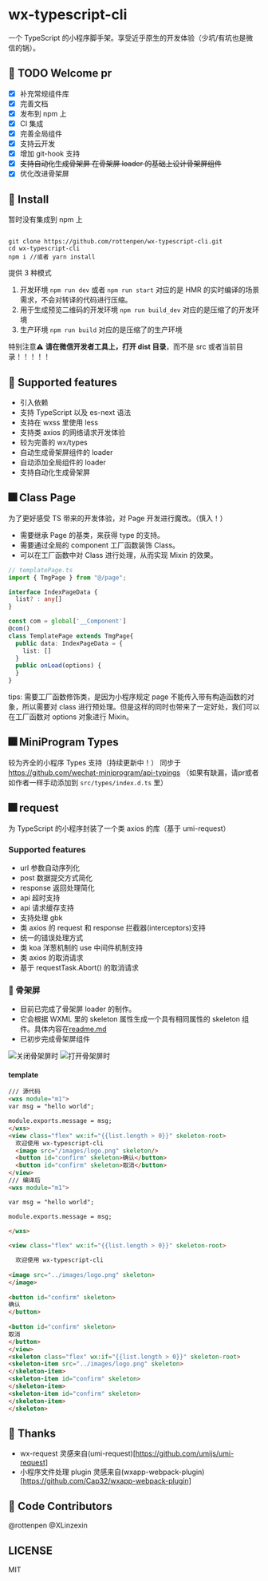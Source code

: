 # wx-typescript-cli

一个 TypeScript 的小程序脚手架。享受近乎原生的开发体验（少坑/有坑也是微信的锅）。

## 📕 TODO Welcome pr

- [x] 补充常规组件库
- [x] 完善文档
- [x] 发布到 npm 上
- [x] CI 集成
- [x] 完善全局组件
- [x] 支持云开发
- [x] 增加 git-hook 支持
- [x] ~~支持自动化生成骨架屏 在骨架屏 loader 的基础上设计骨架屏组件~~
- [x] 优化改进骨架屏

## 📕 Install

暂时没有集成到 npm 上

```shell

git clone https://github.com/rottenpen/wx-typescript-cli.git
cd wx-typescript-cli
npm i //或者 yarn install

```

提供 3 种模式

1. 开发环境 `npm run dev` 或者 `npm run start` 对应的是 HMR 的实时编译的场景需求，不会对转译的代码进行压缩。
2. 用于生成预览二维码的开发环境 `npm run build_dev` 对应的是压缩了的开发环境
3. 生产环境 `npm run build` 对应的是压缩了的生产环境

特别注意⚠️ **请在微信开发者工具上，打开 dist 目录**，而不是 src 或者当前目录！！！！！

## 🚀 Supported features

- 引入依赖
- 支持 TypeScript 以及 es-next 语法
- 支持在 wxss 里使用 less
- 支持类 axios 的网络请求开发体验
- 较为完善的 wx/types
- 自动生成骨架屏组件的 loader
- 自动添加全局组件的 loader
- 支持自动化生成骨架屏

## 🎆 Class Page

为了更好感受 TS 带来的开发体验，对 Page 开发进行魔改。（慎入！）

- 需要继承 Page 的基类，来获得 type 的支持。
- 需要通过全局的 component 工厂函数装饰 Class。
- 可以在工厂函数中对 Class 进行处理，从而实现 Mixin 的效果。

``` TypeScript
// templatePage.ts
import { TmgPage } from "@/page";

interface IndexPageData {
  list? : any[]
}

const com = global['__Component']
@com()
class TemplatePage extends TmgPage{
  public data: IndexPageData = {
    list: []
  }
  public onLoad(options) {
  }
}
```

tips: 
需要工厂函数修饰类，是因为小程序规定 page 不能传入带有构造函数的对象，所以需要对 class 进行预处理。但是这样的同时也带来了一定好处，我们可以在工厂函数对 options 对象进行 Mixin。

## 🎆 MiniProgram Types

较为齐全的小程序 Types 支持（持续更新中！）
同步于 https://github.com/wechat-miniprogram/api-typings （如果有缺漏，请pr或者如作者一样手动添加到 `src/types/index.d.ts` 里）

## 🎆 request

为 TypeScript 的小程序封装了一个类 axios 的库（基于 umi-request）

### Supported features

- url 参数自动序列化
- post 数据提交方式简化
- response 返回处理简化
- api 超时支持
- api 请求缓存支持
- 支持处理 gbk
- 类 axios 的 request 和 response 拦截器(interceptors)支持
- 统一的错误处理方式
- 类 koa 洋葱机制的 use 中间件机制支持
- 类 axios 的取消请求
- 基于 requestTask.Abort() 的取消请求

### 👷 骨架屏

- 目前已完成了骨架屏 loader 的制作。
- 它会根据 WXML 里的 skeleton 属性生成一个具有相同属性的 skeleton 组件。具体内容在[readme.md](./webpack-plugin/page-skeleton-loader/readme.md)
- 已初步完成骨架屏组件

![关闭骨架屏时](./src/images/screenshot2.png) 
![打开骨架屏时](./src/images/screenshot.png)

#### template

```html
/// 源代码
<wxs module="m1">
var msg = "hello world";

module.exports.message = msg;
</wxs>
<view class="flex" wx:if="{{list.length > 0}}" skeleton-root>
  欢迎使用 wx-typescript-cli
  <image src="/images/logo.png" skeleton/>
  <button id="confirm" skeleton>确认</button>
  <button id="confirm" skeleton>取消</button>
</view>
/// 编译后
<wxs module="m1">

var msg = "hello world";

module.exports.message = msg;

</wxs>
 
<view class="flex" wx:if="{{list.length > 0}}" skeleton-root>

  欢迎使用 wx-typescript-cli
  
<image src="../images/logo.png" skeleton>
</image>
 
<button id="confirm" skeleton>
确认
</button>
 
<button id="confirm" skeleton>
取消
</button>
</view>
<skeleton class="flex" wx:if="{{list.length > 0}}" skeleton-root>
<skeleton-item src="../images/logo.png" skeleton>
</skeleton-item>
<skeleton-item id="confirm" skeleton>
</skeleton-item>
<skeleton-item id="confirm" skeleton>
</skeleton-item>
</skeleton>
```


## 💐 Thanks

- wx-request 灵感来自(umi-request)[https://github.com/umijs/umi-request]
- 小程序文件处理 plugin 灵感来自(wxapp-webpack-plugin)[https://github.com/Cap32/wxapp-webpack-plugin]

## 👷 Code Contributors

@rottenpen
@XLinzexin

## LICENSE

MIT
